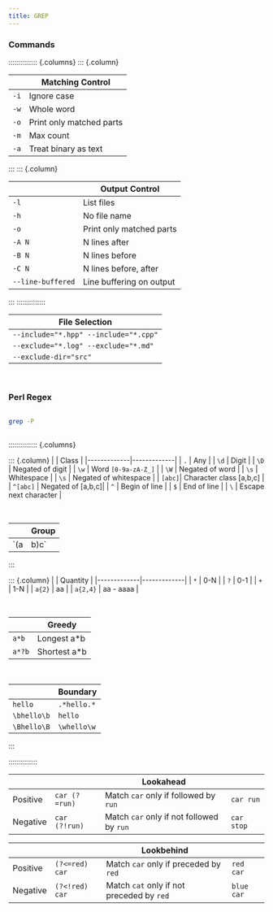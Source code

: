```yaml
---
title: GREP
---
```



### Commands
:::::::::::::: {.columns}
::: {.column}

| | Matching Control |
|-------------|-------------|
| `-i` | Ignore case|
| `-w` | Whole word |
| `-o` | Print only matched parts |
| `-m` | Max count |
| `-a` | Treat binary as text |

:::
::: {.column}

| | Output Control |
|-------------|-------------|
| `-l` | List files |
| `-h` | No file name |
| `-o` | Print only matched parts |
| `-A N` | N lines after |
| `-B N` | N lines before |
| `-C N` | N lines before, after |
| `--line-buffered` | Line buffering on output |

:::
::::::::::::::


| File Selection |
|-------------|
| `--include="*.hpp" --include="*.cpp"`|
| `--exclude="*.log" --exclude="*.md"`|
| `--exclude-dir="src"` |

<br>

### Perl Regex
```sh
  
grep -P
  
```

:::::::::::::: {.columns}

::: {.column}
| | Class |
|-------------|-------------|
| `.` | Any |
| `\d` | Digit |
| `\D` | Negated of digit |
| `\w` | Word `[0-9a-zA-Z_]` |
| `\W` | Negated of word |
| `\s` | Whitespace |
| `\s` | Negated of whitespace |
| `[abc]`| Character class [a,b,c] |
| `^[abc]` | Negated of [a,b,c]|
| `^` | Begin of line |
| `$` | End of line |
| `\` | Escape next character |

<br>

| | Group |
|-------------|-------------|
| `(a|b)c` | Match ab, ac |

:::


::: {.column}
| | Quantity |
|-------------|-------------|
| `*` | 0-N |
| `?` | 0-1 |
| `+` | 1-N |
| `a{2}` | aa |
| `a{2,4}` | aa - aaaa |

<br>

| | Greedy |
|-------------|-------------|
| `a*b` |  Longest a*b |
| `a*?b` | Shortest a*b |

<br>

| | Boundary |
|-------------|-------------|
| `hello` | `.*hello.*`  |
| `\bhello\b` | `hello`  |
| `\Bhello\B` | `\whello\w` |

:::

::::::::::::::

| | | Lookahead | |
|-------------|-------------|-------------|-------------|
| Positive | `car (?=run)` | Match `car` only if followed by `run` | `car run` |
| Negative | `car (?!run)` | Match `car` only if not followed by `run` | `car stop` |


| | | Lookbehind | |
|-------------|-------------|-------------|-------------|
| Positive | `(?<=red) car` | Match `car` only if preceded by `red` | `red car` |
| Negative | `(?<!red) car` | Match `cat` only if not preceded by `red` | `blue car` |